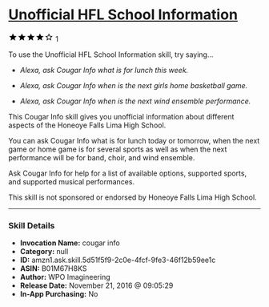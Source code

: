 # [Unofficial HFL School Information](http://alexa.amazon.com/#skills/amzn1.ask.skill.5d51f5f9-2c0e-4fcf-9fe3-46f12b59ee1c)
![4 stars](../../images/ic_star_black_18dp_1x.png)![4 stars](../../images/ic_star_black_18dp_1x.png)![4 stars](../../images/ic_star_black_18dp_1x.png)![4 stars](../../images/ic_star_black_18dp_1x.png)![4 stars](../../images/ic_star_border_black_18dp_1x.png) 1

To use the Unofficial HFL School Information skill, try saying...

* *Alexa, ask Cougar Info what is for lunch this week.*

* *Alexa, ask Cougar Info when is the next girls home basketball game.*

* *Alexa, ask Cougar Info when is the next wind ensemble performance.*

This Cougar Info skill gives you unofficial information about different aspects of the Honeoye Falls Lima High School.  

You can ask Cougar Info what is for lunch today or tomorrow, when the next game or home game is for several sports as well as when the next performance will be for band, choir, and wind ensemble.  

Ask Cougar Info for help for a list of available options, supported sports, and supported musical performances.

This skill is not sponsored or endorsed by Honeoye Falls Lima High School.

***

### Skill Details

* **Invocation Name:** cougar info
* **Category:** null
* **ID:** amzn1.ask.skill.5d51f5f9-2c0e-4fcf-9fe3-46f12b59ee1c
* **ASIN:** B01M67H8KS
* **Author:** WPO Imagineering
* **Release Date:** November 21, 2016 @ 09:05:29
* **In-App Purchasing:** No
